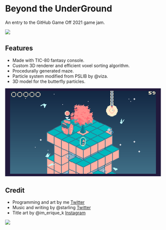 # Beyond the UnderGround 
An entry to the GitHub Game Off 2021 game jam. 

![](media/screen23.gif)

## Features
* Made with TIC-80 fantasy console.  
* Custom 3D renderer and efficient voxel sorting algorithm. 
* Procedurally generated maze. 
* Particle system modified from PSLIB by @viza.
* 3D model for the butterfly particles. 

![](media/screen17.gif)

## Credit
* Programming and art by me [Twitter](https://twitter.com/pke1029)
* Music and writing by @starling [Twitter](https://twitter.com/starlingoboe)
* Title art by @im_erique_k [Instagram](https://www.instagram.com/im_erique_k/)

![](media/screen15.gif)
